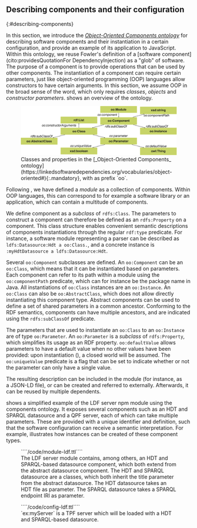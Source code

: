 ## Describing components and their configuration
{:#describing-components}

In this section, we introduce the [_Object-Oriented Components ontology_](https://linkedsoftwaredependencies.org/vocabularies/object-oriented)
for describing software components and their instantiation in a certain configuration,
and provide an example of its application to JavaScript.
Within this ontology,
we reuse Fowler's definition of a [software component](cito:providesQuotationFor DependencyInjection) as a "glob" of software.
The purpose of a component is to provide operations that can be used by other components.
The instantiation of a component can require certain parameters,
just like object-oriented programming (OOP) languages allow constructors to have certain arguments.
In this section, we assume OOP in the broad sense of the word, which only requires _classes_, _objects_ and _constructor parameters_.
[](#voc-oo-diagram) shows an overview of the ontology.

<figure id="voc-oo-diagram">
<img src="voc-oo-diagram.svg" alt="[Object-Oriented Components ontology diagram]">
<figcaption markdown="block">
Classes and properties in the [_Object-Oriented Components_ ontology](https://linkedsoftwaredependencies.org/vocabularies/object-oriented#){:.mandatory},
with as prefix `oo`.
</figcaption>
</figure>

Following [](#describing-modules), we have defined a _module_ as a collection of components.
Within OOP languages, this can correspond to for example a software library or an application,
which can contain a multitude of components.

We define component as a _subclass_ of `rdfs:Class`.
The parameters to construct a component can therefore be defined as an `rdfs:Property` on a component.
This class structure enables convenient semantic descriptions of components instantiations
through the regular `rdf:type` predicate.
For instance,
a software module representing a parser
can be described as
`ldfs:Datasource:Hdt a oo:Class.`,
and a concrete instance is
`:myHdtDatasource a ldfs:Datasource:Hdt`.


Several `oo:Component` subclasses are defined.
An `oo:Component` can be an `oo:Class`, which means that it can be instantiated based on parameters.
Each component can refer to its path within a module using the `oo:componentPath` predicate,
which can for instance be the package name in Java.
All instantiations of `oo:Class` instances are an `oo:Instance`.
An `oo:Class` can also be `oo:AbstractClass`, which does not allow directly instantiating this component type.
Abstract components can be used to define a set of shared parameters in a common ancestor.
Conforming to the RDF semantics, components can have multiple ancestors, and are indicated using the `rdfs:subClassOf` predicate.

The parameters that are used to instantiate an `oo:Class` to an `oo:Instance` are of type `oo:Parameter`.
An `oo:Parameter` is a _subclass_ of `rdfs:Property`, which simplifies its usage as an RDF property.
`oo:defaultValue` allows parameters to have a default value when no other values have been provided:
upon instantiation ([](#instantiating)),
a closed world will be assumed.
The `oo:uniqueValue` predicate is a flag that can be set to indicate whether or not the parameter can only have a single value.

The resulting description can be included in the module
(for instance, as a JSON-LD file),
or can be created and referred to externally.
Afterwards, it can be reused by multiple dependents.

[](#module-ldf) shows a simplified example of the LDF server npm module using the components ontology.
It exposes several components such as an HDT and SPARQL datasource and a QPF server,
each of which can take multiple parameters.
These are provided with a unique identifier and definition,
such that the software configuration can receive a semantic interpretation.
For example,
[](#config-ldf) illustrates how instances can be created of these component types.

<figure id="module-ldf" class="listing">
````/code/module-ldf.ttl````
<figcaption markdown="block">
The LDF server module contains, among others, an HDT and SPARQL-based datasource component, which both extend from the abstract datasource component.
The HDT and SPARQL datasource are a classes, which both inherit the title parameter from the abstract datasource.
The HDT datasource takes an HDT file as parameter.
The SPARQL datasource takes a SPARQL endpoint IRI as parameter.
</figcaption>
</figure>

<figure id="config-ldf" class="listing">
````/code/config-ldf.ttl````
<figcaption markdown="block">
`ex:myServer` is a TPF server which will be loaded with a HDT and SPARQL-based datasource.
</figcaption>
</figure>
